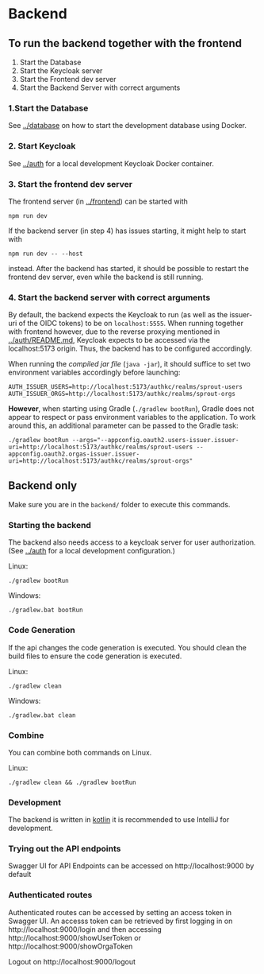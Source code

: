 # Backend

## To run the backend together with the frontend

1. Start the Database
2. Start the Keycloak server
3. Start the Frontend dev server
4. Start the Backend Server with correct arguments

### 1.Start the Database
See [../database](./../database) on how to start the development database using Docker.

### 2. Start Keycloak
See [../auth](./../auth) for a local development Keycloak Docker container.

### 3. Start the frontend dev server
The frontend server (in [../frontend](./../frontend)) can be started with
```shell
npm run dev
```
If the backend server (in step 4) has issues starting, it might help to start with
```shell
npm run dev -- --host
```
instead.
After the backend has started, it should be possible to restart the frontend dev server, even while the backend is still 
running.

### 4. Start the backend server with correct arguments
By default, the backend expects the Keycloak to run (as well as the issuer-uri of the OIDC tokens) to be on 
`localhost:5555`. When running together with frontend however, due to the reverse proxying mentioned in 
[../auth/README.md](./../auth/README.md), Keycloak expects to be accessed via the localhost:5173 origin.
Thus, the backend has to be configured accordingly.

When running the *compiled jar file* (`java -jar`), it should suffice to set two environment variables accordingly before launching:
```
AUTH_ISSUER_USERS=http://localhost:5173/authkc/realms/sprout-users
AUTH_ISSUER_ORGS=http://localhost:5173/authkc/realms/sprout-orgs
```

**However**, when starting using Gradle (`./gradlew bootRun`), Gradle does not appear to respect or pass environment 
variables to the application. To work around this, an additional parameter can be passed to the Gradle task:
```shell
./gradlew bootRun --args="--appconfig.oauth2.users-issuer.issuer-uri=http://localhost:5173/authkc/realms/sprout-users --appconfig.oauth2.orgas-issuer.issuer-uri=http://localhost:5173/authkc/realms/sprout-orgs"
```

## Backend only

Make sure you are in the `backend/` folder to execute this commands.

### Starting the backend
The backend also needs access to a keycloak server for user authorization.
(See [../auth](./../auth) for a local development configuration.)

Linux:
```shell
./gradlew bootRun
```

Windows:
```shell
./gradlew.bat bootRun
```

### Code Generation
If the api changes the code generation is executed. You should clean the build
files to ensure the code generation is executed.

Linux:
```shell
./gradlew clean
```

Windows:
```shell
./gradlew.bat clean
```

### Combine

You can combine both commands on Linux.

Linux:
```shell
./gradlew clean && ./gradlew bootRun
```

### Development

The backend is written in [kotlin](https://kotlinlang.org/) it is recommended to
use IntelliJ for development.


### Trying out the API endpoints
Swagger UI for API Endpoints can be accessed on http://localhost:9000 by default

### Authenticated routes
Authenticated routes can be accessed by setting an access token in Swagger UI.
An accesss token can be retrieved by first logging in on 
http://localhost:9000/login
and then accessing http://localhost:9000/showUserToken or http://localhost:9000/showOrgaToken

Logout on http://localhost:9000/logout
